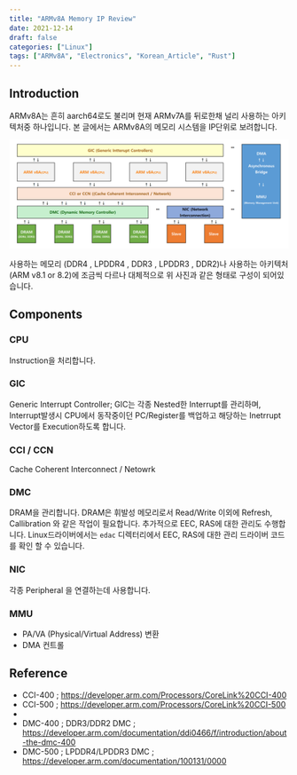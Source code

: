 ```yaml
---
title: "ARMv8A Memory IP Review"
date: 2021-12-14
draft: false
categories: ["Linux"]
tags: ["ARMv8A", "Electronics", "Korean_Article", "Rust"]
---
```


## Introduction

ARMv8A는 흔히 aarch64로도 불리며 현재 ARMv7A를 뒤로한채 널리 사용하는 아키텍처중 하나입니다. 본 글에서는 ARMv8A의 메모리 시스템을 IP단위로 보려합니다.

![Simplifieid_Ip_Diagram](img/ARMv8A_IP.png)

사용하는 메모리 (DDR4 , LPDDR4 , DDR3 , LPDDR3 , DDR2)나 사용하는 아키텍처(ARM v8.1 or 8.2)에 조금씩 다르나 대체적으로 위 사진과 같은 형태로 구성이 되어있습니다.

## Components
### CPU
Instruction을 처리합니다.

### GIC
Generic Interrupt Controller; GIC는 각종 Nested한 Interrupt를 관리하며, Interrupt발생시 CPU에서 동작중이던 PC/Register를 백업하고 해당하는 Inetrrupt Vector를 Execution하도록 합니다.
### CCI / CCN
Cache Coherent Interconnect / Netowrk

### DMC
DRAM을 관리합니다. DRAM은 휘발성 메모리로서 Read/Write 이외에 Refresh, Callibration 와 같은 작업이 필요합니다.
추가적으로 EEC, RAS에 대한 관리도 수행합니다. Linux드라이버에서는 `edac` 디렉터리에서 EEC, RAS에 대한 관리 드라이버 코드를 확인 할 수 있습니다.

### NIC
각종 Peripheral 을 연결하는데 사용합니다. 

### MMU
- PA/VA (Physical/Virtual Address) 변환
- DMA 컨트롤


## Reference
- CCI-400 ; https://developer.arm.com/Processors/CoreLink%20CCI-400
- CCI-500 ; https://developer.arm.com/Processors/CoreLink%20CCI-500
- 
- DMC-400 ; DDR3/DDR2 DMC ; https://developer.arm.com/documentation/ddi0466/f/introduction/about-the-dmc-400
- DMC-500 ; LPDDR4/LPDDR3 DMC ; https://developer.arm.com/documentation/100131/0000
